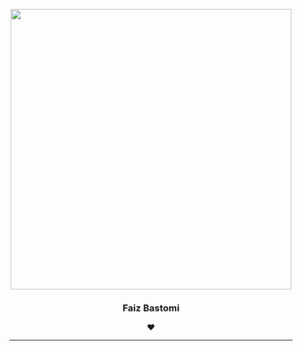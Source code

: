 <p align="center">
  <a href="https://github.com/FaizBastomi"><img src="https://images-wixmp-ed30a86b8c4ca887773594c2.wixmp.com/f/55093ff4-b389-4ac3-b9c3-f54ea7cfe578/ddsv7zv-3eea5a03-7ccc-4d79-ade4-b588c3b61826.png?token=eyJ0eXAiOiJKV1QiLCJhbGciOiJIUzI1NiJ9.eyJzdWIiOiJ1cm46YXBwOiIsImlzcyI6InVybjphcHA6Iiwib2JqIjpbW3sicGF0aCI6IlwvZlwvNTUwOTNmZjQtYjM4OS00YWMzLWI5YzMtZjU0ZWE3Y2ZlNTc4XC9kZHN2N3p2LTNlZWE1YTAzLTdjY2MtNGQ3OS1hZGU0LWI1ODhjM2I2MTgyNi5wbmcifV1dLCJhdWQiOlsidXJuOnNlcnZpY2U6ZmlsZS5kb3dubG9hZCJdfQ.pBomgfuwXA0n1w37y_3saxE_8Hf7LzfLR4YWBFyXOlg" width="500" /></a>
</p>

<h3 align="center">Faiz Bastomi</h3>

<p align="center">
  <strong>❤️</strong>
</p>

---

